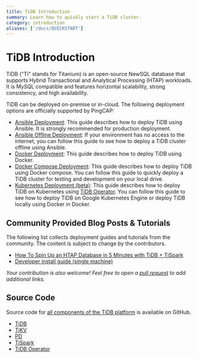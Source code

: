 ```yaml
---
title: TiDB Introduction
summary: Learn how to quickly start a TiDB cluster.
category: introduction
aliases: ['/docs/QUICKSTART']
---
```


# TiDB Introduction

TiDB ("Ti" stands for Titanium) is an open-source NewSQL database that supports Hybrid Transactional and Analytical Processing (HTAP) workloads. It is MySQL compatible and features horizontal scalability, strong consistency, and high availability.

TiDB can be deployed on-premise or in-cloud. The following deployment options are officially supported by PingCAP:

- [Ansible Deployment](op-guide/ansible-deployment.md): This guide describes how to deploy TiDB using Ansible. It is strongly recommended for production deployment.
- [Ansible Offline Deployment](op-guide/offline-ansible-deployment.md): If your environment has no access to the internet, you can follow this guide to see how to deploy a TiDB cluster offline using Ansible.
- [Docker Deployment](op-guide/docker-deployment.md): This guide describes how to deploy TiDB using Docker.
- [Docker Compose Deployment](op-guide/docker-compose.md): This guide describes how to deploy TiDB using Docker compose. You can follow this guide to quickly deploy a TiDB cluster for testing and development on your local drive.
- [Kubernetes Deployment (beta)](op-guide/kubernetes.md): This guide describes how to deploy TiDB on Kubernetes using [TiDB Operator](https://github.com/pingcap/tidb-operator). You can follow this guide to see how to deploy TiDB on Google Kubernetes Engine or deploy TiDB locally using Docker in Docker.

## Community Provided Blog Posts & Tutorials

The following list collects deployment guides and tutorials from the community. The content is subject to change by the contributors.

- [How To Spin Up an HTAP Database in 5 Minutes with TiDB + TiSpark](https://www.pingcap.com/blog/how_to_spin_up_an_htap_database_in_5_minutes_with_tidb_tispark/)
- [Developer install guide (single machine)](http://www.tocker.ca/this-blog-now-powered-by-wordpress-tidb.html)

_Your contribution is also welcome! Feel free to open a [pull request](https://github.com/pingcap/docs/edit/master/QUICKSTART.md) to add additional links._

## Source Code

Source code for [all components of the TiDB platform](https://github.com/pingcap) is available on GitHub.

- [TiDB](https://github.com/pingcap/tidb)
- [TiKV](https://github.com/tikv/tikv)
- [PD](https://github.com/pingcap/pd)
- [TiSpark](https://github.com/pingcap/tispark)
- [TiDB Operator](https://github.com/pingcap/tidb-operator)

